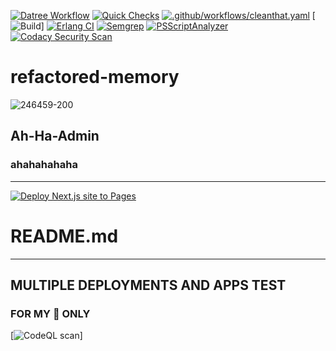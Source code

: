 [![Datree Workflow](https://github.com/ah-ha-admin/refactored-memory/actions/workflows/datree-validation.yml/badge.svg?branch=main&event=workflow_run)](https://github.com/ah-ha-admin/refactored-memory/actions/workflows/datree-validation.yml)
[![Quick Checks](https://github.com/ah-ha-admin/refactored-memory/actions/workflows/checks.yml/badge.svg?event=create)](https://github.com/ah-ha-admin/refactored-memory/actions/workflows/checks.yml)
[![.github/workflows/cleanthat.yaml](https://github.com/ah-ha-admin/refactored-memory/actions/workflows/cleanthat.yaml/badge.svg?branch=main&event=workflow_run)](https://github.com/ah-ha-admin/refactored-memory/actions/workflows/cleanthat.yaml)
[![Build](https://github.com/termux/termux-app/actions/workflows/debug_build.yml/badge.svg)]
[![Erlang CI](https://github.com/ah-ha-admin/refactored-memory/actions/workflows/erlang.yml/badge.svg?event=push)](https://github.com/ah-ha-admin/refactored-memory/actions/workflows/erlang.yml)
[![Semgrep](https://github.com/ah-ha-admin/refactored-memory/actions/workflows/semgrep.yml/badge.svg?branch=main&event=push)](https://github.com/ah-ha-admin/refactored-memory/actions/workflows/semgrep.yml)
[![PSScriptAnalyzer](https://github.com/ah-ha-admin/refactored-memory/actions/workflows/powershell.yml/badge.svg)](https://github.com/ah-ha-admin/refactored-memory/actions/workflows/powershell.yml)
[![Codacy Security Scan](https://github.com/ah-ha-admin/refactored-memory/actions/workflows/codacy.yml/badge.svg)](https://github.com/ah-ha-admin/refactored-memory/actions/workflows/codacy.yml)
# refactored-memory
![246459-200](https://user-images.githubusercontent.com/118419708/205466524-0d919823-fddd-464c-a4b8-c05b25c01b6e.png)
## Ah-Ha-Admin ##
### ahahahahaha ###
------------------
[![Deploy Next.js site to Pages](https://github.com/ah-ha-admin/refactored-memory/actions/workflows/nextjs.yml/badge.svg?branch=main&event=page_build)](https://github.com/ah-ha-admin/refactored-memory/actions/workflows/nextjs.yml)
# README.md
------------
## MULTIPLE DEPLOYMENTS AND APPS TEST
### FOR MY 👀 ONLY
[![CodeQL scan](https://github.com/jedisct1/libsodium/actions/workflows/codeql-analysis.yml/badge.svg)]
